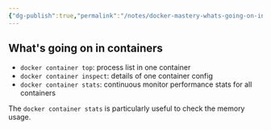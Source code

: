 ```yaml
---
{"dg-publish":true,"permalink":"/notes/docker-mastery-whats-going-on-inside-the-containers/","dgHomeLink":true,"dgPassFrontmatter":false,"dgShowBacklinks":true,"dgShowLocalGraph":false}
---
```


## What's going on in containers

- `docker container top`: process list in one container
- `docker container inspect`: details of one container config
- `docker container stats`: continuous monitor performance stats for all containers

The `docker container stats` is particularly useful to check the memory usage.

